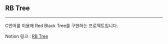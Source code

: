 ## RB Tree
---
C언어를 이용해 Red Black Tree를 구현하는 프로젝트입니다.

Notion 링크 : [RB Tree](https://sunset-asparagus-5c5.notion.site/RB-Tree-ac27551dd7d44bbcbc2f43ec3c26e43a) 